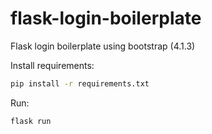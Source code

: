 # flask-login-boilerplate

Flask login boilerplate using bootstrap (4.1.3)

Install requirements:

```sh
pip install -r requirements.txt
```

Run:

```sh
flask run
```
